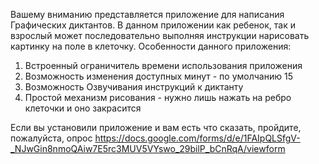 Вашему вниманию представляется приложение для написания Графических диктантов.
В данном приложении как ребенок, так и взрослый может последовательно выполняя инструкции нарисовать картинку на поле в клеточку.
Особенности данного приложения:
1. Встроенный ограничитель времени использования приложения
2. Возможность изменения доступных минут - по умолчанию 15
3. Возможность Озвучивания инструкций к диктанту
4. Простой механизм рисования - нужно лишь нажать на ребро клеточки и оно закрасится

Если вы установили приложение и вам есть что сказать, пройдите, пожалуйста, опрос
https://docs.google.com/forms/d/e/1FAIpQLSfgV-_NJwGin8nmoQAiw7E5rc3MUV5VYswo_29bilP_bCnRqA/viewform

